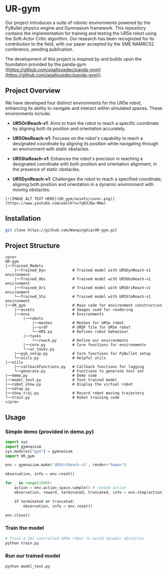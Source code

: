 # UR-gym

Our project introduces a suite of robotic environments powered by the PyBullet physics engine and Gymnasium framework. This repository contains the implementation for training and testing the UR5e robot using the Soft-Actor Critic algorithm. Our research has been recognized for its contribution to the field, with our paper accepted by the SME NAMRC52 conference, pending publication.

The development of this project is inspired by and builds upon the foundation provided by the panda-gym ([https://github.com/qgallouedec/panda-gym](https://github.com/qgallouedec/panda-gym)).


## Project Overview

We have developed four distinct environments for the UR5e robot, enhancing its ability to navigate and interact within simulated spaces. These environments include:

-   **UR5OriReach-v1**: Aims to train the robot to reach a specific coordinate by aligning both its position and orientation accurately.
    
-   **UR5ObsReach-v1**: Focuses on the robot's capability to reach a designated coordinate by aligning its position while navigating through an environment with static obstacles.
    
-   **UR5StaReach-v1**: Enhances the robot's precision in reaching a designated coordinate with both position and orientation alignment, in the presence of static obstacles.
    
-   **UR5DynReach-v1**: Challenges the robot to reach a specified coordinate, aligning both position and orientation in a dynamic environment with moving obstacles.
```
[![IMAGE ALT TEXT HERE](UR_gym/assets/cover.png)](https://www.youtube.com/watch?v=Tq03JQw-MHw)
```

## Installation
```bash
git clone https://github.com/WanqingXia/UR-gym.git
```

## Project Structure
```
<pre>
UR-gym
|──Trained_Models
	|──Trained_Dyn            # Trained model with UR5DynReach-v1 environment
	|──Trained_Obs            # Trained model with UR5ObsReach-v1 environment
	|──Trained_Ori            # Trained model with UR5OriReach-v1 environment
	└──Trained_Sta            # Trained model with UR5StaReach-v1 environment
|──UR_gym                     # Main code for environment construction
	|──assets                 # Images used for rendering
	|──envs                   # Environments
		|──robots
			|──meshes         # Meshes for UR5e robot
			|──urdf           # URDF file for UR5e robot
			└──UR5.py         # Defines robot behaviour
		|──tasks			  
			└──reach.py		  # Define our environments
		|──core.py            # Core functions for environments
		└──ur_tasks.py
	|──pyb_setup.py           # Core functions for PyBullet setup
	└──utils.py               # Helpful utils
|──utils
	|──callbackFunctions.py   # Callback functions for logging
	└──generate.py            # Functions to generate test set
|──demo.py                    # Demo code
|──model_test.py              # Test trained model
|──robot_show.py              # Display the virtual robot
|──setup.py
|──show_traj.py               # Record robot moving trajectory
└──train.py                   # Robot training code
</pre>
```
## Usage

### Simple demo (provided in demo.py)
```python
import sys
import gymnasium
sys.modules["gym"] = gymnasium
import UR_gym

env = gymnasium.make('UR5OriReach-v1', render="human")

observation, info = env.reset()

for _ in range(1000):
    action = env.action_space.sample() # random action
    observation, reward, terminated, truncated, info = env.step(action)

    if terminated or truncated:
        observation, info = env.reset()

env.close()
```

### Train the model
```python
# Train a SAC controlled UR5e robot to avoid dynamic obstacles
python train.py
```

### Run our trained model
```python
python model_test.py
```
